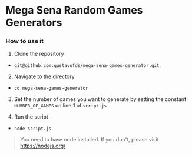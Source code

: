 # Mega Sena Random Games Generators

### How to use it

1. Clone the repository
- `git@github.com:gustavofds/mega-sena-games-generator.git`.

2. Navigate to the directory
- `cd mega-sena-games-generator`

3. Set the number of games you want to generate by setting the constant `NUMBER_OF_GAMES` on line 1 of `script.js`

4. Run the script
- `node script.js`

> You need to have node installed. If you don't, please visit https://nodejs.org/